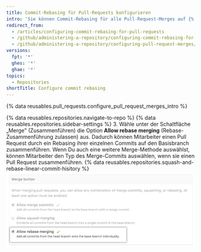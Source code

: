 ```yaml
---
title: Commit-Rebasing für Pull-Requests konfigurieren
intro: 'Sie können Commit-Rebasing für alle Pull-Request-Merges auf {% data variables.product.product_location %} in Ihrem Repository erzwingen, zulassen oder deaktivieren.'
redirect_from:
  - /articles/configuring-commit-rebasing-for-pull-requests
  - /github/administering-a-repository/configuring-commit-rebasing-for-pull-requests
  - /github/administering-a-repository/configuring-pull-request-merges/configuring-commit-rebasing-for-pull-requests
versions:
  fpt: '*'
  ghes: '*'
  ghae: '*'
topics:
  - Repositories
shortTitle: Configure commit rebasing
---
```


{% data reusables.pull_requests.configure_pull_request_merges_intro %}

{% data reusables.repositories.navigate-to-repo %}
{% data reusables.repositories.sidebar-settings %}
3. Wähle unter der Schaltfläche „Merge" (Zusammenführen) die Option **Allow rebase merging** (Rebase-Zusammenführung zulassen) aus. Dadurch können Mitarbeiter einen Pull Request durch ein Rebasing ihrer einzelnen Commits auf den Basisbranch zusammenführen. Wenn Du auch eine weitere Merge-Methode auswählst, können Mitarbeiter den Typ des Merge-Commits auswählen, wenn sie einen Pull Request zusammenführen. {% data reusables.repositories.squash-and-rebase-linear-commit-hisitory %} ![Pull-Request-Rebasing-Commits](/assets/images/help/repository/pr-merge-rebase.png)
